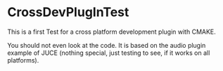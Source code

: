 # CrossDevPlugInTest

This is a first Test for a cross platform development plugin with CMAKE.

You should not even look at the code. It is based on the audio plugin example of JUCE (nothing special, just testing to see, if it works on all platforms).




